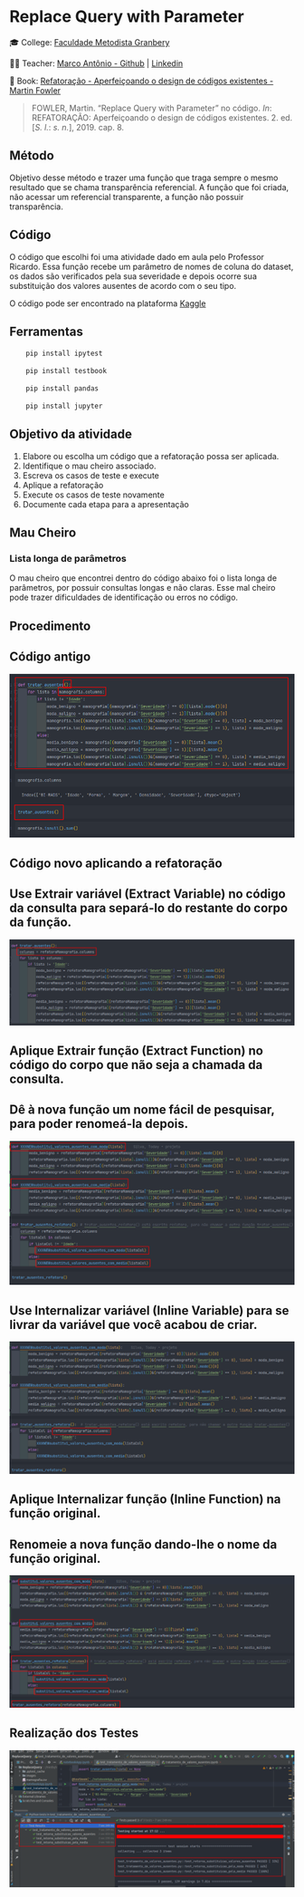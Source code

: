 # Replace Query with Parameter

🎓 College: [Faculdade Metodista Granbery](http://granbery.edu.br/)

👨‍🏫 Teacher: [Marco Antônio - Github](https://github.com/marcoaparaujo) | [Linkedin](https://www.linkedin.com/in/marco-ant%C3%B4nio-ara%C3%BAjo/)

📗 Book: [Refatoração - Aperfeiçoando o design de códigos existentes - Martin Fowler](https://www.amazon.com/-/pt/dp/B087N8LKYB/ref=sr_1_1?__mk_pt_BR=%C3%85M%C3%85%C5%BD%C3%95%C3%91&crid=M4T29CCKD30E&keywords=refatora%C3%A7%C3%A3o&qid=1651322207&sprefix=refatora%C3%A7%C3%A3o%2Caps%2C203&sr=8-1)

> FOWLER, Martin. “Replace Query with Parameter” no código. *In*: REFATORAÇÃO: Aperfeiçoando o design de códigos existentes. 2. ed. [*S. l.*: *s. n.*], 2019. cap. 8.
> 

## Método

Objetivo desse método e trazer uma função que traga sempre o mesmo resultado  que se chama transparência referencial. A função que foi criada, não acessar um referencial transparente, a função não possuir transparência.

## Código

O código que escolhi foi uma atividade dado em aula pelo Professor Ricardo. Essa função recebe um parâmetro de nomes de coluna do dataset, os dados são verificados pela sua severidade e depois ocorre sua substituição dos valores ausentes de acordo com o seu tipo.

O código pode ser encontrado na plataforma [Kaggle](https://www.kaggle.com/code/edmilsoneddi/data-mining-discipline-exercise)

## Ferramentas

```bash
    pip install ipytest
```

```bash
    pip install testbook
```

```bash
    pip install pandas
```

```bash
    pip install jupyter
```

## Objetivo da atividade

1. Elabore ou escolha um código que a refatoração possa ser aplicada.
2. Identifique o mau cheiro associado.
3. Escreva os casos de teste e execute
4. Aplique a refatoração
5. Execute os casos de teste novamente
6. Documente cada etapa para a apresentação

## Mau Cheiro

### Lista longa de parâmetros

O mau cheiro que encontrei dentro do código abaixo foi o lista longa de parâmetros, por possuir consultas longas e não claras. Esse mal cheiro pode trazer dificuldades de identificação ou erros no código.

## Procedimento

## Código antigo

![codigoSemRefatoracao.png](images/codigoSemRefatoracao.png)

## Código novo aplicando a refatoração

## Use Extrair variável (Extract Variable) no código da consulta para separá-lo do restante do corpo da função.

![extrairVariavel.png](images/extrairVariavel.png)

## Aplique Extrair função (Extract Function) no código do corpo que não seja a chamada da consulta.

## Dê à nova função um nome fácil de pesquisar, para poder renomeá-la depois.

![extrairFuncao.png](images/extrairFuncao.png)

## Use Internalizar variável (Inline Variable) para se livrar da variável que você acabou de criar.

![InternalizaVariavel.png](images/InternalizaVariavel.png)

## Aplique Internalizar função (Inline Function) na função original.

## Renomeie a nova função dando-lhe o nome da função original.

![inlineFunction.png](images/inlineFunction.png)

## Realização dos Testes

![testes.png](images/testes.png)